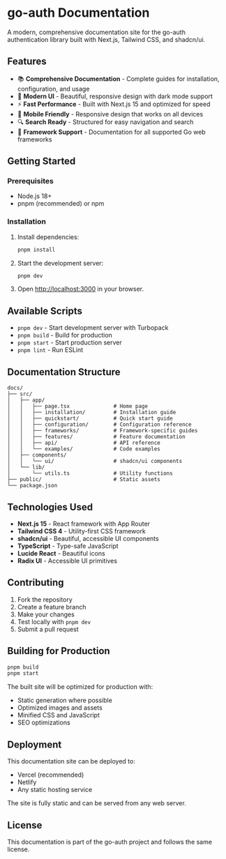 # go-auth Documentation

A modern, comprehensive documentation site for the go-auth authentication library built with Next.js, Tailwind CSS, and shadcn/ui.

## Features

- 📚 **Comprehensive Documentation** - Complete guides for installation, configuration, and usage
- 🎨 **Modern UI** - Beautiful, responsive design with dark mode support
- ⚡ **Fast Performance** - Built with Next.js 15 and optimized for speed
- 📱 **Mobile Friendly** - Responsive design that works on all devices
- 🔍 **Search Ready** - Structured for easy navigation and search
- 🎯 **Framework Support** - Documentation for all supported Go web frameworks

## Getting Started

### Prerequisites

- Node.js 18+ 
- pnpm (recommended) or npm

### Installation

1. Install dependencies:
   ```bash
   pnpm install
   ```

2. Start the development server:
   ```bash
   pnpm dev
   ```

3. Open [http://localhost:3000](http://localhost:3000) in your browser.

## Available Scripts

- `pnpm dev` - Start development server with Turbopack
- `pnpm build` - Build for production
- `pnpm start` - Start production server
- `pnpm lint` - Run ESLint

## Documentation Structure

```
docs/
├── src/
│   ├── app/
│   │   ├── page.tsx              # Home page
│   │   ├── installation/         # Installation guide
│   │   ├── quickstart/           # Quick start guide
│   │   ├── configuration/        # Configuration reference
│   │   ├── frameworks/           # Framework-specific guides
│   │   ├── features/             # Feature documentation
│   │   ├── api/                  # API reference
│   │   └── examples/             # Code examples
│   ├── components/
│   │   └── ui/                   # shadcn/ui components
│   └── lib/
│       └── utils.ts              # Utility functions
├── public/                       # Static assets
└── package.json
```

## Technologies Used

- **Next.js 15** - React framework with App Router
- **Tailwind CSS 4** - Utility-first CSS framework
- **shadcn/ui** - Beautiful, accessible UI components
- **TypeScript** - Type-safe JavaScript
- **Lucide React** - Beautiful icons
- **Radix UI** - Accessible UI primitives

## Contributing

1. Fork the repository
2. Create a feature branch
3. Make your changes
4. Test locally with `pnpm dev`
5. Submit a pull request

## Building for Production

```bash
pnpm build
pnpm start
```

The built site will be optimized for production with:
- Static generation where possible
- Optimized images and assets
- Minified CSS and JavaScript
- SEO optimizations

## Deployment

This documentation site can be deployed to:
- Vercel (recommended)
- Netlify
- Any static hosting service

The site is fully static and can be served from any web server.

## License

This documentation is part of the go-auth project and follows the same license.

